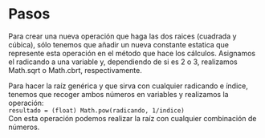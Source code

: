 # Pasos

Para crear una nueva operación que haga las dos raices (cuadrada y cúbica), sólo tenemos que añadir un nueva constante estatica que represente esta operación en el método que hace los cálculos.
Asignamos el radicando a una variable y, dependiendo de si es 2 o 3, realizamos Math.sqrt o Math.cbrt, respectivamente.

Para hacer la raíz genérica y que sirva con cualquier radicando e índice, tenemos que recoger ambos números en variables y realizamos la operación: \
```resultado = (float) Math.pow(radicando, 1/indice)``` \
Con esta operación podemos realizar la raíz con cualquier combinación de números.